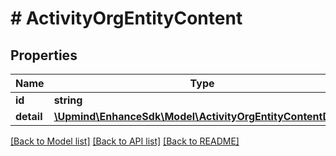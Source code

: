 # # ActivityOrgEntityContent

## Properties

Name | Type | Description | Notes
------------ | ------------- | ------------- | -------------
**id** | **string** |  |
**detail** | [**\Upmind\EnhanceSdk\Model\ActivityOrgEntityContentDetail**](ActivityOrgEntityContentDetail.md) |  |

[[Back to Model list]](../../README.md#models) [[Back to API list]](../../README.md#endpoints) [[Back to README]](../../README.md)

